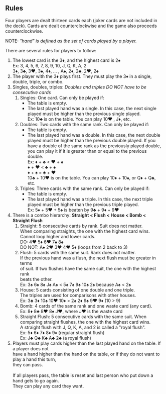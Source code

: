 ## Rules

Four players are dealt thirteen cards each (joker cards are not included in the deck). 
Cards are dealt counterclockwise and the game also proceeds counterclockwise.

NOTE: *"hand" is defined as the set of cards played by a player.*

There are several rules for players to follow:

1. The lowest card is the 3♦, and the highest card is 2♠\
   Ex: 3, 4, 5, 6, 7, 8, 9, 10, J, Q, K, A, 2\
       3♦, 3♣, 3♥, 3♠, 4♦, ... , A♠, 2♦, 2♣, 2♥, 2♠
2. The player with the 3♦ plays first. They must play the 3♦ in a single, double,
   triple, or combo.
3. Singles, doubles, triples:
   *Doubles and triples DO NOT have to be consecutive cards*
    1. Singles: One card. Can only be played if:
       * The table is empty.
       * The last played hand was a single. In this case, the next single played
         must be higher than the previous single played.\
         Ex: 10♣ is on the table. You can play 10♥ , J♦, etc.
    2. Doubles: Two cards with the same rank. Can only be played if:
       * The table is empty.
       * The last played hand was a double. In this case, the next double played
         must be higher than the previous double played.
         If you have a double of the same rank as the previously played double, you
         can play it if it is greater than or equal to the previous double.\
         Ex: ♦ + ♣ < ♥ + ♠\
             ♦ + ♥ < ♣ + ♠\
             ♦ + ♠ = ♣ + ♥\
             10♣ + 10♥ is on the table. You can play 10♦ + 10♠, or Q♦ + Q♣, etc.
    3. Triples: Three cards with the same rank. Can only be played if:
       * The table is empty.
       * The last played hand was a triple. In this case, the next triple played
         must be higher than the previous triple played.\
         Ex: 5♦ + 5♥ + 5♠ is beaten by 9♣ + 9♦ + 9♥
4. There is a combo hierarchy:
   **Straight < Flush < House < Bomb < Straight Flush**
    1. Straight: 5 consecutive cards by rank. Suit does not matter.\
       When comparing straights, the one with the highest card wins.\
       Cannot loop higher and lower cards.\
       DO: 4♥ 5♦ 6♥ 7♠ 8♠\
       DO NOT: A♠ 2♥ 3♥ 4♥ 5♦ (loops from 2 back to 3)
    2. Flush: 5 cards with the same suit. Rank does not matter.\
       If the previous hand was a flush, the next flush must be greater in terms\
       of suit. If two flushes have the same suit, the one with the highest rank\
       beats the other.\
       Ex: 3♠ 6♠ 8♠ J♠ A♠ < 5♠ 7♠ 9♠ 10♠ 2♠ because A♠ < 2♠
    3. House: 5 cards consisting of one double and one triple.\
       The triples are used for comparisons with other houses.\
       Ex: 3♣ 3♦ 10♠ 10♥ 10♦ > 2♠ 2♦ 9♠ 9♥ 9♦ (10 > 9)
    4. Bomb: 4 cards of the same rank and one waste card (any card).\
       Ex: 8♦ 8♣ 8♥ 8♠ J♥, where J♥ is the waste card
    5. Straight Flush: 5 consecutive cards with the same suit.
       When comparing straight flushes, the one with the highest card wins.\
       A straight flush with J, Q, K, A, and 2 is called a "royal flush".\
       Ex: 5♦ 6♦ 7♦ 8♦ 9♦ (regular straight flush)\
       Ex: J♣ Q♣ K♣ A♣ 2♣ (a royal flush)
5. Players must play cards higher than the last played hand on the table. If a player does not\
   have a hand higher than the hand on the table, or if they do not want to play a hand this turn,\
   they can pass.\
   \
   If all players pass, the table is reset and last person who put down a hand gets to go again.\
   They can play any card they want.
